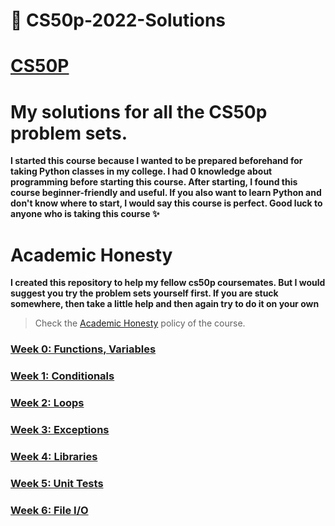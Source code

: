 # 🐢 CS50p-2022-Solutions

# [CS50P](https://cs50.harvard.edu/python/2022/)

# My solutions for all the CS50p problem sets.


**I started this course because I wanted to be prepared beforehand for taking Python classes in my college. I had 0 knowledge about programming before starting this course. After starting, I found this course beginner-friendly and useful. If you also want to learn Python and don't know where to start, I would say this course is perfect. Good luck to anyone who is taking this course ✨**

# Academic Honesty
**I created this repository to help my fellow cs50p coursemates. But I would suggest you try the problem sets yourself first. If you are stuck somewhere, then take a little help and then again try to do it on your own**
>Check the [Academic Honesty](https://cs50.harvard.edu/python/2022/honesty/) policy of the course.


### [Week 0: Functions, Variables](https://cs50.harvard.edu/python/2022/psets/0/)

### [Week 1: Conditionals](https://cs50.harvard.edu/python/2022/psets/1/)


### [Week 2: Loops](https://cs50.harvard.edu/python/2022/psets/2/)

### [Week 3: Exceptions](https://cs50.harvard.edu/python/2022/psets/3/)


### [Week 4: Libraries](https://cs50.harvard.edu/python/2022/psets/4/)

### [Week 5: Unit Tests](https://cs50.harvard.edu/python/2022/psets/5/)

### [Week 6: File I/O](https://cs50.harvard.edu/python/2022/psets/6/)
